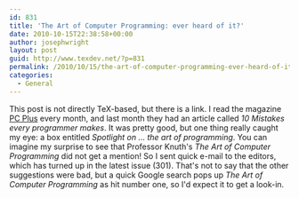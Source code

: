 ```yaml
---
id: 831
title: 'The Art of Computer Programming: ever heard of it?'
date: 2010-10-15T22:38:58+00:00
author: josephwright
layout: post
guid: http://www.texdev.net/?p=831
permalink: /2010/10/15/the-art-of-computer-programming-ever-heard-of-it/
categories:
  - General
---
```

This post is not directly TeX-based, but there is a link. I read the magazine [PC Plus](http://pcplus.techradar.com/) every month, and last month they had an article called _10 Mistakes every programmer makes_. It was pretty good, but one thing really caught my eye: a box entitled _Spotlight on … the art of programming_. You can imagine my surprise to see that Professor Knuth's _The Art of Computer Programming_ did not get a mention! So I sent quick e-mail to the editors, which has turned up in the latest issue (301). That's not to say that the other suggestions were bad, but a quick Google search pops up _The Art of Computer Programming_ as hit number one, so I'd expect it to get a look-in.
